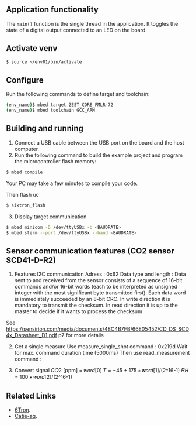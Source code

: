 
## Application functionality

The `main()` function is the single thread in the application. It toggles the state of a digital output connected to an LED on the board.

## Activate venv
```bash
$ source ~/env01/bin/activate  
```
## Configure

Run the following commands to define target and toolchain:
```bash
(env_name)$ mbed target ZEST_CORE_FMLR-72
(env_name)$ mbed toolchain GCC_ARM
```

## Building and running

1. Connect a USB cable between the USB port on the board and the host computer.
2. Run the following command to build the example project and program the microcontroller flash memory:

```bash
$ mbed compile
```
Your PC may take a few minutes to compile your code.

Then flash uc

```bash
$ sixtron_flash
```

3. Display target communication

```bash 
$ mbed minicom -D /dev/ttyUSBx -b <BAUDRATE>
$ mbed sterm --port /dev/ttyUSBx --baud <BAUDRATE>
```

## Sensor communication features (CO2 sensor SCD41-D-R2)
1. Features
I2C communication
    Adress : 0x62
    Data type and length :  Data sent to and received from the sensor consists of a sequence of 16-bit commands and/or 16-bit words (each to be interpreted
                            as unsigned integer with the most significant byte transmitted first). Each data word is immediately succeeded by an 8-bit CRC.
                            In write direction it is mandatory to transmit the checksum. In read direction it is up to the master to decide if it wants to process the checksum
    
See https://sensirion.com/media/documents/48C4B7FB/66E05452/CD_DS_SCD4x_Datasheet_D1.pdf p7 for more details

2. Get a single measure
Use measure_single_shot command : 0x219d 
Wait for max. command duration time (5000ms)
Then use read_measurement command : 

3. Convert signal
𝐶𝑂2 [ppm] = 𝑤𝑜𝑟𝑑[0]
𝑇 = −45 + 175 ∗ 𝑤𝑜𝑟𝑑[1]/(2^16-1)
𝑅𝐻 = 100 ∗ 𝑤𝑜𝑟𝑑[2]/(2^16-1)

## Related Links

* [6Tron](https://6tron.io/).
* [Catie-aq](https://github.com/catie-aq).